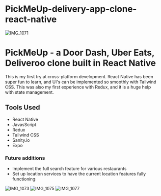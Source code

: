 # PickMeUp-delivery-app-clone-react-native

![IMG_1071](https://user-images.githubusercontent.com/103011750/190290572-8065bf8c-12ab-4735-ba72-6aabd890cd69.PNG)


# PickMeUp - a Door Dash, Uber Eats, Deliveroo clone built in React Native

This is my first try at cross-platform development. React Native has been super fun to learn, and UI's can be implemented so smoothly with Tailwind CSS. This was also my first experience with Redux, and it is a huge help with state management. 

## Tools Used

- React Native
- JavasScript
- Redux
- Tailwind CSS
- Sanity.io
- Expo

### Future additions
- Implement the full search feature for various restaurants
- Set up location services to have the current location features fully functioning

![IMG_1073](https://user-images.githubusercontent.com/103011750/190290831-6a327c20-32c9-4dcf-94bf-337fac768726.PNG)
![IMG_1075](https://user-images.githubusercontent.com/103011750/190290845-9346ce36-298f-4972-8c84-79557b7ade34.PNG)
![IMG_1077](https://user-images.githubusercontent.com/103011750/190290855-c97a3396-5900-4e8c-a901-5aa46fd173e9.PNG)
